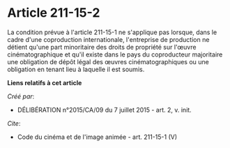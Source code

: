 # Article 211-15-2

La condition prévue à l'article 211-15-1 ne s'applique pas lorsque, dans le cadre d'une coproduction internationale,
l'entreprise de production ne détient qu'une part minoritaire des droits de propriété sur l'œuvre cinématographique et qu'il
existe dans le pays du coproducteur majoritaire une obligation de dépôt légal des œuvres cinématographiques ou une obligation
en tenant lieu à laquelle il est soumis.

**Liens relatifs à cet article**

_Créé par_:

  - DÉLIBÉRATION n°2015/CA/09 du 7 juillet 2015 - art. 2, v. init.

_Cite_:

  - Code du cinéma et de l'image animée - art. 211-15-1 (V)
